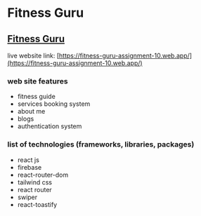 # Fitness Guru
## [Fitness Guru](https://fitness-guru-assignment-10.web.app/)
live website link: [https://fitness-guru-assignment-10.web.app/](https://fitness-guru-assignment-10.web.app/)

### web site features

* fitness guide
* services booking system
* about me
* blogs
* authentication system


### list of technologies (frameworks, libraries, packages)

* react js
* firebase
* react-router-dom
* tailwind css
* react router
* swiper
* react-toastify